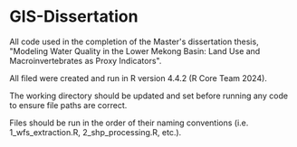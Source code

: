 # GIS-Dissertation
All code used in the completion of the Master's dissertation thesis, "Modeling Water Quality in the Lower Mekong Basin: Land Use and Macroinvertebrates as Proxy Indicators".

All filed were created and run in R version 4.4.2 (R Core Team 2024).

The working directory should be updated and set before running any code to ensure file paths are correct.

Files should be run in the order of their naming conventions (i.e. 1_wfs_extraction.R, 2_shp_processing.R, etc.). 
